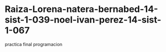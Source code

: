# Raiza-Lorena-natera-bernabed-14-sist-1-039-noel-ivan-perez-14-sist-1-067
practica final programacion
